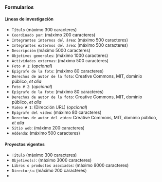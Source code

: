 ### Formularios

#### Líneas de investigación
* `Título` (máximo 300 caracteres)
* `Coordinado por`: (máximo 200 caracteres)
* `Integrantes internos del área`: (máximo 500 caracteres)
* `Integrantes externos del área`: (máximo 500 caracteres)
* `Descripción` (máximo 5000 caracteres)
* `Objetivos generales`: (máximo 1000 caracteres)
* `Actividades externas`: (máximo 500 caracteres)
* `Foto # 1`: (_opcional_)
* `Epígrafe de la foto`: (máximo 80 caracteres)
* `Derechos de autor de la foto`: Creative Commons, MIT, dominio público, _et alia_
* `Foto # 2`: (_opcional_)
* `Epígrafe de la foto`: (máximo 80 caracteres)
* `Derechos de autor de la foto`: Creative Commons, MIT, dominio público, _et alia_
* `Video # 1`: (Dirección URL) (_opcional_)
* `Epígrafe del video`: (máximo 80 caracteres)
* `Derechos de autor del video`: Creative Commons, MIT, dominio público, _et alia_
* `Sitio web`: (máximo 200 caracteres)
* `Addenda`: (máximo 500 caracteres)

#### Proyectos vigentes
* `Título` (máximo 300 caracteres)
* `Objetivo(s)`: (máximo 3000 caracteres)
* `Libros o productos asociados`: (máximo 6000 caracteres)
* `Director/a`: (máximo 200 caracteres)
* 